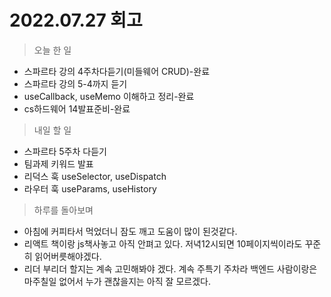# 2022.07.27 회고
> 오늘 한 일
- 스파르타 강의 4주차다듣기(미들웨어 CRUD)-완료
- 스파르타 강의 5-4까지 듣기
- useCallback, useMemo 이해하고 정리-완료
- cs하드웨어 14발표준비-완료


> 내일 할 일
- 스파르타 5주차 다듣기
- 팀과제 키워드 발표
- 리덕스 훅 useSelector, useDispatch 
- 라우터 훅 useParams, useHistory



> 하루를 돌아보며
- 아침에  커피타서 먹었더니 잠도 깨고 도움이 많이 된것같다.
- 리액트 책이랑 js책사놓고 아직 안펴고 있다. 저녁12시되면 10페이지씩이라도 꾸준히 읽어버릇해야겠다.
- 리더 부리더 할지는 계속 고민해봐야 겠다. 계속 주특기 주차라 백엔드 사람이랑은 마주칠일 없어서 누가 괜찮을지는 아직 잘 모르겠다.
